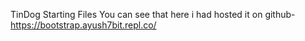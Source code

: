 TinDog Starting Files
You can see that here i had hosted it on github- https://bootstrap.ayush7bit.repl.co/
